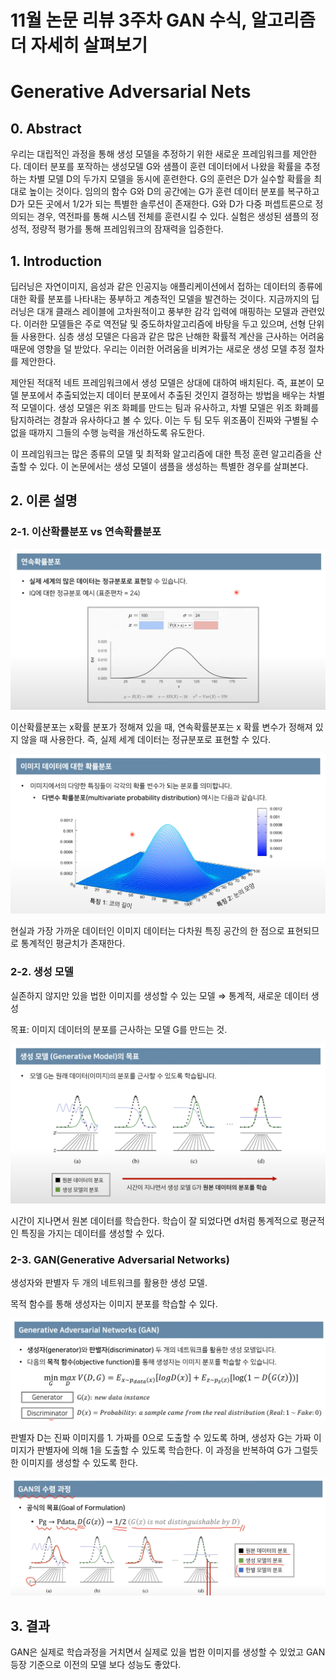 # 11월 논문 리뷰 3주차 GAN 수식, 알고리즘 더 자세히 살펴보기
# Generative Adversarial Nets

## 0. Abstract

우리는 대립적인 과정을 통해 생성 모델을 추정하기 위한 새로운 프레임워크를 제안한다. 데이터 분포를 포작하는 생성모델 G와 샘플이 훈련 데이터에서 나왔을 확률을 추정하는 차별 모델 D의 두가지 모델을 동시에 훈련한다. G의 훈련은 D가 실수할 확률을 최대로 높이는 것이다. 임의의 함수 G와 D의 공간에는 G가 훈련 데이터 분포를 복구하고 D가 모든 곳에서 1/2가 되는 특별한 솔루션이 존재한다. G와 D가 다중 퍼셉트론으로 정의되는 경우, 역전파를 통해 시스템 전체를 훈련시킬 수 있다. 실험은 생성된 샘플의 정성적, 정량적 평가를 통해 프레임워크의 잠재력을 입증한다.

## 1. Introduction

딥러닝은 자연이미지, 음성과 같은 인공지능 애플리케이션에서 접하는 데이터의 종류에 대한 확률 분포를 나타내는 풍부하고 계층적인 모델을 발견하는 것이다. 지금까지의 딥러닝은 대개 클래스 레이블에 고차원적이고 풍부한 감각 입력에 매핑하는 모델과 관련있다. 이러한 모델들은 주로 역전달 및 중도하차알고리즘에 바탕을 두고 있으며, 선형 단위들 사용한다. 심층 생성 모델은 다음과 같은 많은 난해한 확률적 계산을 근사하는 어려움 때문에 영향을 덜 받았다. 우리는 이러한 어려움을 비켜가는 새로운 생성 모델 추정 절차를 제안한다.

제안된 적대적 네트 프레임워크에서 생성 모델은 상대에 대하여 배치된다. 즉, 표본이 모델 분포에서 추출되었는지 데이터 분포에서 추출된 것인지 결정하는 방법을 배우는 차별적 모델이다. 생성 모델은 위조 화폐를 만드는 팀과 유사하고, 차별 모델은 위조 화폐를 탐지하려는 경찰과 유사하다고 볼 수 있다. 이는 두 팀 모두 위조품이 진짜와 구별될 수 없을 때까지 그들의 수행 능력을 개선하도록 유도한다.

이 프레임워크는 많은 종류의 모델 및 최적화 알고리즘에 대한 특정 훈련 알고리즘을 산출할 수 있다. 이 논문에서는 생성 모델이 샘플을 생성하는 특별한 경우를 살펴본다.



## 2. 이론 설명

### 2-1. 이산확률분포 vs 연속확률분포

<img src='https://github.com/HwanGonJang/HwanGonJang.github.io/blob/master/Pictures/ai_2-1.png?raw=true'>

이산확률분포는 x확률 분포가 정해져 있을 때, 연속확률분포는 x 확률 변수가 정해져 있지 않을 때 사용한다. 즉, 실제 세계 데이터는 정규분포로 표현할 수 있다.

<img src='https://github.com/HwanGonJang/HwanGonJang.github.io/blob/master/Pictures/ai_2-2.png?raw=true'>

현실과 가장 가까운 데이터인 이미지 데이터는 다차원 특징 공간의 한 점으로 표현되므로 통계적인 평균치가 존재한다.



### 2-2. 생성 모델

실존하지 않지만 있을 법한 이미지를 생성할 수 있는 모델 ⇒ 통계적, 새로운 데이터 생성

목표: 이미지 데이터의 분포를 근사하는 모델  G를 만드는 것.

<img src='https://github.com/HwanGonJang/HwanGonJang.github.io/blob/master/Pictures/ai_2-3.png?raw=true'>

시간이 지나면서 원본 데이터를 학습한다. 학습이 잘 되었다면 d처럼 통계적으로 평균적인 특징을 가지는 데이터를 생성할 수 있다.



### 2-3. GAN(Generative Adversarial Networks)

생성자와 판별자 두 개의 네트워크를 활용한 생성 모델.

목적 함수를 통해 생성자는 이미지 분포를 학습할 수 있다.

<img src='https://github.com/HwanGonJang/HwanGonJang.github.io/blob/master/Pictures/ai_2-4.png?raw=true'>

판별자 D는 진짜 이미지를 1. 가짜를 0으로 도출할 수 있도록 하며, 생성자 G는 가짜 이미지가 판별자에 의해 1을 도출할 수 있도록 학습한다. 이 과정을 반복하여 G가 그럴듯한 이미지를 생성할 수 있도록 한다.

<img src='https://github.com/HwanGonJang/HwanGonJang.github.io/blob/master/Pictures/ai_2-5.png?raw=true'>



## 3. 결과

GAN은 실제로 학습과정을 거치면서 실제로 있을 법한 이미지를 생성할 수 있었고 GAN 등장 기준으로 이전의 모델 보다 성능도 좋았다.